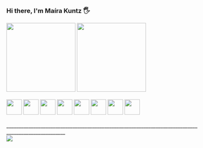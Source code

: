 ### Hi there, I'm Maíra Kuntz 🖐️

<div>
    <img height="180em" src="https://github-readme-stats.vercel.app/api?username=makuntz&show_icons=true&theme=radical"/>
    <img height="180em" src="https://github-readme-stats.vercel.app/api/top-langs/?username=makuntz&layout=compact&theme=radical"/>
</div>

<div style="display: inline_block"><br>
    <img  width="40" src="https://cdn.jsdelivr.net/gh/devicons/devicon/icons/javascript/javascript-plain.svg" />
    <img width="40" src="https://cdn.jsdelivr.net/gh/devicons/devicon/icons/html5/html5-plain.svg"/>
    <img  width="40" src="https://cdn.jsdelivr.net/gh/devicons/devicon/icons/css3/css3-plain.svg" />
    <img width="40" src="https://cdn.jsdelivr.net/gh/devicons/devicon/icons/react/react-original.svg" />
    <img width="40" src="https://cdn.jsdelivr.net/gh/devicons/devicon/icons/nodejs/nodejs-original.svg" />
    <img width="40" src="https://cdn.jsdelivr.net/gh/devicons/devicon/icons/mysql/mysql-original.svg" />
    <img width="40" src="https://cdn.jsdelivr.net/gh/devicons/devicon/icons/mongodb/mongodb-original.svg" />
    <img width="40" src="https://cdn.jsdelivr.net/gh/devicons/devicon/icons/sequelize/sequelize-original.svg" />          
</div><br>
<div>______________________________________________________________________________________________________</div>
<div>
    <a href="https://www.linkedin.com/in/makuntz/"><img src="https://img.shields.io/badge/LinkedIn-0077B5?style=for-the-badge&logo=linkedin&logoColor=white" /></a>
</div>

